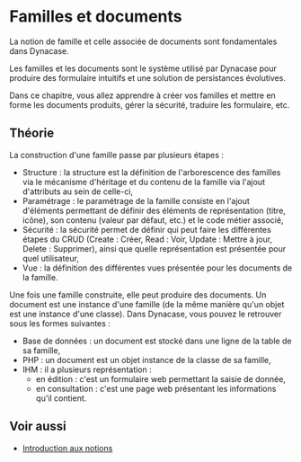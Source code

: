 # Familles et documents

La notion de famille et celle associée de documents sont fondamentales dans Dynacase.  

Les familles et les documents sont le système utilisé par Dynacase pour produire des formulaire intuitifs et une solution de persistances évolutives.  

Dans ce chapitre, vous allez apprendre à créer vos familles et mettre en forme les documents produits, gérer la sécurité, traduire les formulaire, etc.

## Théorie

La construction d'une famille passe par plusieurs étapes :

* Structure : la structure est la définition de l'arborescence des familles via le mécanisme d'héritage et du contenu de la famille via l'ajout d'attributs au sein de celle-ci,
* Paramétrage : le paramétrage de la famille consiste en l'ajout d'éléments permettant de définir des éléments de représentation (titre, icône), son contenu (valeur par défaut, etc.) et le code métier associé,
* Sécurité : la sécurité permet de définir qui peut faire les différentes étapes du CRUD (Create : Créer, Read : Voir, Update : Mettre à jour, Delete : Supprimer), ainsi que quelle représentation est présentée pour quel utilisateur,
* Vue : la définition des différentes vues présentée pour les documents de la famille.

Une fois une famille construite, elle peut produire des documents. Un document est une instance d'une famille (de la même manière qu'un objet est une instance d'une classe). Dans Dynacase, vous pouvez le retrouver sous les formes suivantes :

* Base de données : un document est stocké dans une ligne de la table de sa famille,
* PHP : un document est un objet instance de la classe de sa famille,
* IHM : il a plusieurs représentation :
    - en édition : c'est un formulaire web permettant la saisie de donnée,
    - en consultation : c'est une page web présentant les informations qu'il contient.


## Voir aussi

* [Introduction aux notions][ManualIntro]

[ManualIntro]: https://docs.anakeen.com/dynacase/3.2/dynacase-doc-core-reference/website/book/core-ref:e01bf76d-481b-41fd-ac64-167a68d34c55.html#core-ref:e01bf76d-481b-41fd-ac64-167a68d34c55 "Manuel Dynacase : Présentation des notions"

